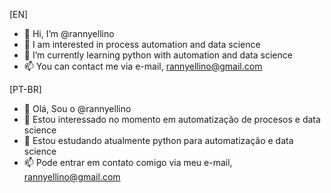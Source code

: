 [EN]
- 👋 Hi, I’m @rannyellino
- 👀 I am interested in process automation and data science
- 🌱 I’m currently learning python with automation and data science
- 📫 You can contact me via e-mail, rannyellino@gmail.com

[PT-BR]
- 👋 Olá, Sou o @rannyellino
- 👀 Estou interessado no momento em automatização de procesos e data science
- 🌱 Estou estudando atualmente python para automatização e data science
- 📫 Pode entrar em contato comigo via meu e-mail, rannyellino@gmail.com

<!---
rannyellino/rannyellino is a ✨ special ✨ repository because its `README.md` (this file) appears on your GitHub profile.
You can click the Preview link to take a look at your changes.
--->


